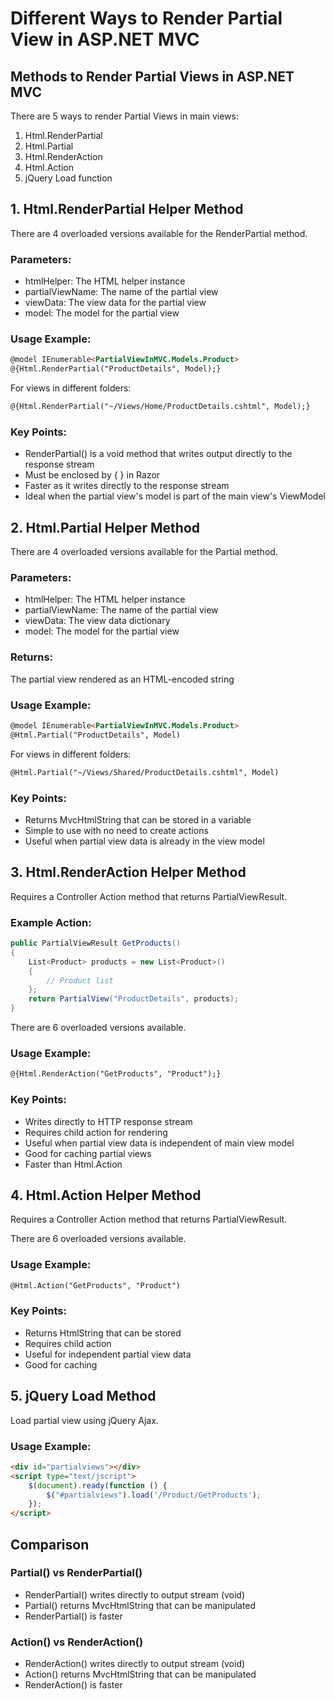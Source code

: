 # Different Ways to Render Partial View in ASP.NET MVC

## Methods to Render Partial Views in ASP.NET MVC

There are 5 ways to render Partial Views in main views:

1. Html.RenderPartial
2. Html.Partial
3. Html.RenderAction
4. Html.Action
5. jQuery Load function

## 1. Html.RenderPartial Helper Method

There are 4 overloaded versions available for the RenderPartial method.

### Parameters:
- htmlHelper: The HTML helper instance
- partialViewName: The name of the partial view
- viewData: The view data for the partial view
- model: The model for the partial view

### Usage Example:
```html
@model IEnumerable<PartialViewInMVC.Models.Product>
@{Html.RenderPartial("ProductDetails", Model);}
```

For views in different folders:
```html
@{Html.RenderPartial("~/Views/Home/ProductDetails.cshtml", Model);}
```

### Key Points:
- RenderPartial() is a void method that writes output directly to the response stream
- Must be enclosed by { } in Razor
- Faster as it writes directly to the response stream
- Ideal when the partial view's model is part of the main view's ViewModel

## 2. Html.Partial Helper Method

There are 4 overloaded versions available for the Partial method.

### Parameters:
- htmlHelper: The HTML helper instance
- partialViewName: The name of the partial view
- viewData: The view data dictionary
- model: The model for the partial view

### Returns:
The partial view rendered as an HTML-encoded string

### Usage Example:
```html
@model IEnumerable<PartialViewInMVC.Models.Product>
@Html.Partial("ProductDetails", Model)
```

For views in different folders:
```html
@Html.Partial("~/Views/Shared/ProductDetails.cshtml", Model)
```

### Key Points:
- Returns MvcHtmlString that can be stored in a variable
- Simple to use with no need to create actions
- Useful when partial view data is already in the view model

## 3. Html.RenderAction Helper Method

Requires a Controller Action method that returns PartialViewResult.

### Example Action:
```csharp
public PartialViewResult GetProducts()
{
    List<Product> products = new List<Product>()
    {
        // Product list
    };
    return PartialView("ProductDetails", products);
}
```

There are 6 overloaded versions available.

### Usage Example:
```html
@{Html.RenderAction("GetProducts", "Product");}
```

### Key Points:
- Writes directly to HTTP response stream
- Requires child action for rendering
- Useful when partial view data is independent of main view model
- Good for caching partial views
- Faster than Html.Action

## 4. Html.Action Helper Method

Requires a Controller Action method that returns PartialViewResult.

There are 6 overloaded versions available.

### Usage Example:
```html
@Html.Action("GetProducts", "Product")
```

### Key Points:
- Returns HtmlString that can be stored
- Requires child action
- Useful for independent partial view data
- Good for caching

## 5. jQuery Load Method

Load partial view using jQuery Ajax.

### Usage Example:
```html
<div id="partialviews"></div>
<script type="text/jscript">
    $(document).ready(function () {
        $("#partialviews").load('/Product/GetProducts');
    });
</script>
```

## Comparison

### Partial() vs RenderPartial()
- RenderPartial() writes directly to output stream (void)
- Partial() returns MvcHtmlString that can be manipulated
- RenderPartial() is faster

### Action() vs RenderAction()
- RenderAction() writes directly to output stream (void)
- Action() returns MvcHtmlString that can be manipulated
- RenderAction() is faster